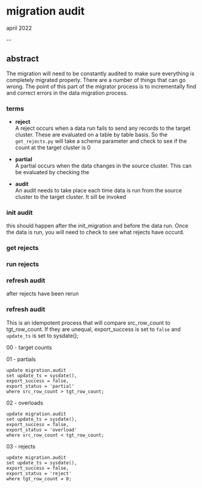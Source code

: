 # migration audit
april 2022

--
## abstract
The migration will need to be constantly audited to make sure everything is completely migrated properly. There are a number of things that can go wrong. The point of this part of the migrator process is to incrementally find and correct errors in the data migration process.


### terms
- **reject**<br>
A reject occurs when a data run fails to send any records to the target cluster. These are evaluated on a table by table basis. So the `get_rejects.py` will take a schema parameter and check to see if the count at the target cluster is 0

- **partial**<br>
A partial occurs when the data changes in the source cluster. This can be evaluated by checking the 

- **audit**<br>
An audit needs to take place each time data is run from the source cluster to the target cluster. It sill be invoked 

### init audit
this should happen after the init_migration and before the data run. Once the data is run, you will need to check to see what rejects have occurd.  

### get rejects


### run rejects


### refresh audit
after rejects have been rerun



### refresh audit
This is an idempotent process that will compare src_row_count to tgt_row_count. If they are unequal, export_success is set to `false` and `update_ts` is set to sysdate();


00 - target counts


01 - partials
```
update migration.audit 
set update_ts = sysdate(),
export_success = false,
export_status = 'partial'
where src_row_count > tgt_row_count;
```

02 - overloads
```
update migration.audit 
set update_ts = sysdate(),
export_success = false,
export_status = 'overload'
where src_row_count < tgt_row_count;
```

03 - rejects
```
update migration.audit 
set update_ts = sysdate(),
export_success = false,
export_status = 'reject'
where tgt_row_count = 0;

```



